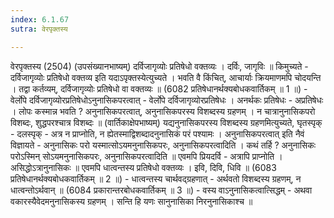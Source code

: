 ```yaml
---
index: 6.1.67
sutra: वेरपृक्तस्य

---
```

 वेरपृक्तस्य (2504) (उपसंख्यानभाष्यम्) दर्विजागृव्योः प्रतिषेधो वक्तव्यः । दर्विः, जागृविः ॥ किमुच्यते  -  दर्विजागृव्योः प्रतिषेधो वक्तव्य इति यदाऽपृक्तस्येत्युच्यते । भवति वै किंचित्, आचार्याः क्रियमाणमपि चोदयन्ति । तद्वा कर्तव्यम्, दर्विजागृव्योः प्रतिषेधो वा वक्तव्यः ॥ (6082 प्रतिषेधानर्थक्यबोधकवार्तिकम् ॥ 1 ॥) - वेर्लोपे दर्विजागृव्योरप्रतिषेधोऽनुनासिकपरत्वात् - वेर्लोपे दर्विजागृव्योरप्रतिषेधः । अनर्थकः प्रतिषेधः  -  अप्रतिषेधः । लोपः कस्मान्न भवति ? अनुनासिकपरत्वात्, अनुनासिकपरस्य विशब्दस्य ग्रहणम् । न चात्रानुनासिकपरो विशब्दः, शुद्धपरश्चात्र विशब्दः ॥ (वार्तिकाक्षेपभाष्यम्) यद्यनुनासिकपरस्य विशब्दस्य ग्रहणमित्युच्यते, घृतस्पृक्  -  दलस्पृक्  -  अत्र न प्राप्नोति, न ह्येतस्माद्विशब्दादनुनासिकं परं पश्यामः । अनुनासिकपरत्वात् इति नैवं विज्ञायते  -  अनुनासिकः परो यस्मात्सोऽयमनुनासिकपरः, अनुनासिकपरत्वादिति । कथं तर्हि ? अनुनासिकः परोऽस्मिन् सोऽयमनुनासिकपरः, अनुनासिकपरत्वादिति ॥ एवमपि प्रियदर्वि  -  अत्रापि प्राप्नोति । असिद्धोऽत्रानुनासिकः ॥ एवमपि धात्वन्तस्य प्रतिषेधो वक्तव्यः । इवि, दिवि, धिवि ॥ (6083 प्रतिषेधानर्थक्यबोधकवार्तिकम् ॥ 2 ॥) - धात्वन्तस्य चार्थवद्ग्रहणात् - अर्थवतो विशब्दस्य ग्रहणम्, न धात्वन्तोऽर्थवान् ॥ (6084 प्रकारान्तरबोधकवार्तिकम् ॥ 3 ॥) - वस्य वाऽनुनासिकत्वात्सिद्धम् - अथवा वकारस्यैवेदमनुनासिकस्य ग्रहणम् । सन्ति हि यणः सानुनासिका निरनुनासिकाश्च ॥ 